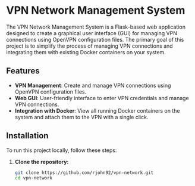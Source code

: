 # VPN Network Management System

The VPN Network Management System is a Flask-based web application designed to create a graphical user interface (GUI) for managing VPN connections using OpenVPN configuration files. The primary goal of this project is to simplify the process of managing VPN connections and integrating them with existing Docker containers on your system.

## Features

- **VPN Management**: Create and manage VPN connections using OpenVPN configuration files.
- **Web GUI**: User-friendly interface to enter VPN credentials and manage VPN connections.
- **Integration with Docker**: View all running Docker containers on the system and attach them to the VPN with a single click.

## Installation

To run this project locally, follow these steps:

1. **Clone the repository:**

   ```bash
   git clone https://github.com/rjohn92/vpn-network.git
   cd vpn-network
